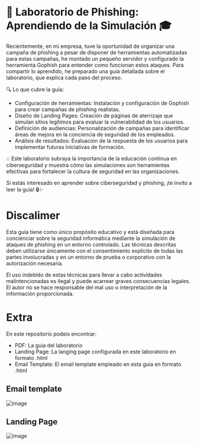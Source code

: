# 🚀 Laboratorio de Phishing: Aprendiendo de la Simulación 🎓

Recientemente, en mi empresa, tuve la oportunidad de organizar una campaña de phishing a pesar de disponer de herramientas automatizadas para estas campañas, he montado un pequeño servidor y configurado la herramienta Gophish para entender como funcionan estos ataques. Para compartir lo aprendido, he preparado una guía detallada sobre el laboratorio, que explica cada paso del proceso.

🔍 Lo que cubre la guía:

- Configuración de herramientas: Instalación y configuración de Gophish para crear campañas de phishing realistas.
- Diseño de Landing Pages: Creación de páginas de aterrizaje que simulan sitios legítimos para evaluar la vulnerabilidad de los usuarios.
- Definición de audiencias: Personalización de campañas para identificar áreas de mejora en la conciencia de seguridad de los empleados.
- Análisis de resultados: Evaluación de la respuesta de los usuarios para implementar futuras iniciativas de formación.

💡 Este laboratorio subraya la importancia de la educación continua en ciberseguridad y muestra cómo las simulaciones son herramientas efectivas para fortalecer la cultura de seguridad en las organizaciones.

Si estás interesado en aprender sobre ciberseguridad y phishing, ¡te invito a leer la guía! 🔒✨

# Discalimer

Esta guía tiene como único propósito educativo y está diseñada para concienciar sobre la seguridad informática mediante la simulación de ataques de phishing en un entorno controlado. Las técnicas descritas deben utilizarse únicamente con el consentimiento explícito de todas las partes involucradas y en un entorno de prueba o corporativo con la autorización necesaria.

El uso indebido de estas técnicas para llevar a cabo actividades malintencionadas es ilegal y puede acarrear graves consecuencias legales. El autor no se hace responsable del mal uso o interpretación de la información proporcionada.

# Extra

En este repositorio podeis encontrar:
- PDF: La guia del laboratorio
- Landing Page: La langing page configurada en este laboratorio en formato .html
- Email Template: El email template empleado en esta guia en formato .html

## Email template

![image](https://github.com/user-attachments/assets/bc8b3b20-e4e2-40b6-86d0-ec404ab6320d)

## Landing Page

![image](https://github.com/user-attachments/assets/844e956a-38b5-40f2-8f44-21b8f101f044)



